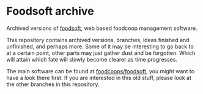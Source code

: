 Foodsoft archive
================

Archived versions of [foodsoft](https://github.com/foodcoops/foodsoft), web
based foodcoop management software.

This repository contains archived versions, branches, ideas finished and
unfinished, and perhaps more. Some of it may be interesting to go back to at a
certain point, other parts may just gather dust and be forgotten. Which will
attain which fate will slowly become clearer as time progresses.

The main software can be found at
[foodcoops/foodsoft](https://github.com/foodcoops/foodsoft), you might want to
have a look there first. If you are interested in this old stuff, please look
at the other branches in this repository.
